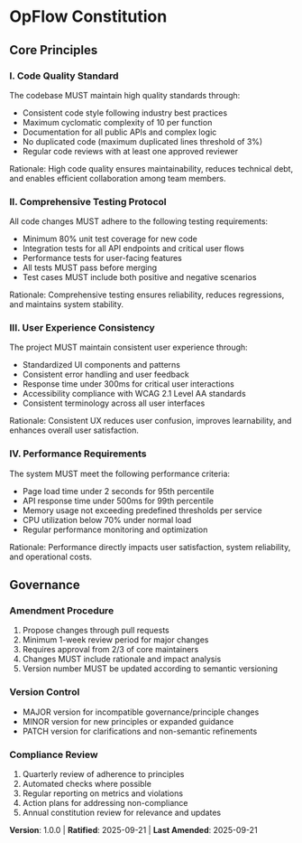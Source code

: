 <!--
Sync Impact Report
Version change: 1.0.0 (Initial version)
Modified principles: Initial creation
Added sections: All sections (initial creation)
Removed sections: None
Templates requiring updates: 
- ⚠ .specify/templates/plan-template.md
- ⚠ .specify/templates/spec-template.md
- ⚠ .specify/templates/tasks-template.md
- ⚠ .specify/templates/commands/*.md
Follow-up TODOs: None
-->

# OpFlow Constitution

## Core Principles

### I. Code Quality Standard

The codebase MUST maintain high quality standards through:
- Consistent code style following industry best practices
- Maximum cyclomatic complexity of 10 per function
- Documentation for all public APIs and complex logic
- No duplicated code (maximum duplicated lines threshold of 3%)
- Regular code reviews with at least one approved reviewer

Rationale: High code quality ensures maintainability, reduces technical debt, and enables efficient collaboration among team members.

### II. Comprehensive Testing Protocol

All code changes MUST adhere to the following testing requirements:
- Minimum 80% unit test coverage for new code
- Integration tests for all API endpoints and critical user flows
- Performance tests for user-facing features
- All tests MUST pass before merging
- Test cases MUST include both positive and negative scenarios

Rationale: Comprehensive testing ensures reliability, reduces regressions, and maintains system stability.

### III. User Experience Consistency

The project MUST maintain consistent user experience through:
- Standardized UI components and patterns
- Consistent error handling and user feedback
- Response time under 300ms for critical user interactions
- Accessibility compliance with WCAG 2.1 Level AA standards
- Consistent terminology across all user interfaces

Rationale: Consistent UX reduces user confusion, improves learnability, and enhances overall user satisfaction.

### IV. Performance Requirements

The system MUST meet the following performance criteria:
- Page load time under 2 seconds for 95th percentile
- API response time under 500ms for 99th percentile
- Memory usage not exceeding predefined thresholds per service
- CPU utilization below 70% under normal load
- Regular performance monitoring and optimization

Rationale: Performance directly impacts user satisfaction, system reliability, and operational costs.

## Governance

### Amendment Procedure

1. Propose changes through pull requests
2. Minimum 1-week review period for major changes
3. Requires approval from 2/3 of core maintainers
4. Changes MUST include rationale and impact analysis
5. Version number MUST be updated according to semantic versioning

### Version Control

- MAJOR version for incompatible governance/principle changes
- MINOR version for new principles or expanded guidance
- PATCH version for clarifications and non-semantic refinements

### Compliance Review

1. Quarterly review of adherence to principles
2. Automated checks where possible
3. Regular reporting on metrics and violations
4. Action plans for addressing non-compliance
5. Annual constitution review for relevance and updates

**Version**: 1.0.0 | **Ratified**: 2025-09-21 | **Last Amended**: 2025-09-21